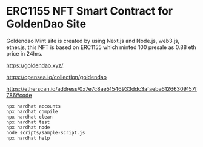 # ERC1155 NFT Smart Contract for GoldenDao Site

Goldendao Mint site is created by using Next.js and Node.js, web3.js, ether.js, this NFT is based on ERC1155 which minted 100 presale as 0.88 eth price in 24hrs.

https://goldendao.xyz/ <br />

https://opensea.io/collection/goldendao <br />

https://etherscan.io/address/0x7e7c8ae51546933ddc3afaeba61266309157f786#code <br />

```shell
npx hardhat accounts
npx hardhat compile
npx hardhat clean
npx hardhat test
npx hardhat node
node scripts/sample-script.js
npx hardhat help
```
